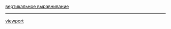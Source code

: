 [вертикальное выравнивание](https://habrahabr.ru/company/netcracker/blog/277433/)
***
[viewport](https://www.quirksmode.org/mobile/viewports.html)

